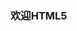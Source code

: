 <!--
 * @Author: WangJiaFeng
 * @Date: 2022-02-16 13:50:07
 * @LastEditTime: 2022-02-16 17:19:11
 * @Description: file content
 * @FilePath: \Blog\docs\static\HTML5\README.md
-->
### 欢迎HTML5
